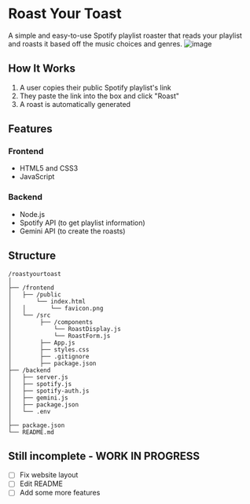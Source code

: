 # Roast Your Toast
A simple and easy-to-use Spotify playlist roaster that reads your playlist and roasts it based off the music choices and genres.
![image](https://github.com/user-attachments/assets/19b80cb3-5e84-41ad-9477-dd5a80622cf0)

## How It Works
1. A user copies their public Spotify playlist's link
2. They paste the link into the box and click "Roast"
3. A roast is automatically generated

## Features
### Frontend
- HTML5 and CSS3
- JavaScript
### Backend
- Node.js
- Spotify API (to get playlist information)
- Gemini API (to create the roasts)

## Structure
```
/roastyourtoast
│
├── /frontend               
│   ├── /public         
│       └── index.html        
│   │       └── favicon.png
│   └── /src
│        ├── /components
│            └── RoastDisplay.js
│            └── RoastForm.js
│        ├── App.js
│        ├── styles.css
│        ├── .gitignore
│        ├── package.json
├── /backend               
│   ├── server.js          
│   ├── spotify.js
│   ├── spotify-auth.js         
│   ├── gemini.js
│   ├── package.json         
│   └── .env               
│
├── package.json
└── README.md
```

## Still incomplete - WORK IN PROGRESS
- [ ] Fix website layout
- [ ] Edit README
- [ ] Add some more features
